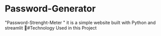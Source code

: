 # Password-Generator
"Password-Strenght-Meter " it is a simple website built with Python and streamlit 
🚀#Technology Used in this Project
